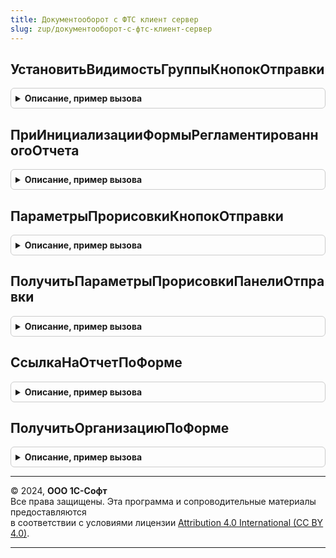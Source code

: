 ```yaml
---
title: Документооборот с ФТС клиент сервер
slug: zup/документооборот-с-фтс-клиент-сервер
---
```



## УстановитьВидимостьГруппыКнопокОтправки
<details style="margin: 1em 0; padding: 0.5em; border: 1px solid #ccc; border-radius: 6px;">

<summary style="font-weight: bold; cursor: pointer;">Описание, пример вызова</summary>

```bsl

Процедура УстановитьВидимостьГруппыКнопокОтправки(Форма, ПараметрыПрорисовкиКнопокОтправки) Экспорт
```

Пример вызова
```bsl
ДокументооборотСФТСКлиентСервер.УстановитьВидимостьГруппыКнопокОтправки(Форма, ПараметрыПрорисовкиКнопокОтправки) 
```
</details>

## ПриИнициализацииФормыРегламентированногоОтчета
<details style="margin: 1em 0; padding: 0.5em; border: 1px solid #ccc; border-radius: 6px;">

<summary style="font-weight: bold; cursor: pointer;">Описание, пример вызова</summary>

```bsl

Процедура ПриИнициализацииФормыРегламентированногоОтчета(Форма, ПараметрыПрорисовкиПанели = Неопределено) Экспорт
```

Пример вызова
```bsl
ДокументооборотСФТСКлиентСервер.ПриИнициализацииФормыРегламентированногоОтчета(Форма, ПараметрыПрорисовкиПанели);
```
</details>

## ПараметрыПрорисовкиКнопокОтправки
<details style="margin: 1em 0; padding: 0.5em; border: 1px solid #ccc; border-radius: 6px;">

<summary style="font-weight: bold; cursor: pointer;">Описание, пример вызова</summary>

```bsl

Функция ПараметрыПрорисовкиКнопокОтправки(ОрганизацияСсылка) Экспорт
```

Пример вызова
```bsl
Результат = ДокументооборотСФТСКлиентСервер.ПараметрыПрорисовкиКнопокОтправки(ОрганизацияСсылка) 
```
</details>

## ПолучитьПараметрыПрорисовкиПанелиОтправки
<details style="margin: 1em 0; padding: 0.5em; border: 1px solid #ccc; border-radius: 6px;">

<summary style="font-weight: bold; cursor: pointer;">Описание, пример вызова</summary>

```bsl

Функция ПолучитьПараметрыПрорисовкиПанелиОтправки(Форма) Экспорт
```

Пример вызова
```bsl
Результат = ДокументооборотСФТСКлиентСервер.ПолучитьПараметрыПрорисовкиПанелиОтправки(Форма) 
```
</details>

## СсылкаНаОтчетПоФорме
<details style="margin: 1em 0; padding: 0.5em; border: 1px solid #ccc; border-radius: 6px;">

<summary style="font-weight: bold; cursor: pointer;">Описание, пример вызова</summary>

```bsl

Функция СсылкаНаОтчетПоФорме(Форма) Экспорт
```

Пример вызова
```bsl
Результат = ДокументооборотСФТСКлиентСервер.СсылкаНаОтчетПоФорме(Форма) 
```
</details>

## ПолучитьОрганизациюПоФорме
<details style="margin: 1em 0; padding: 0.5em; border: 1px solid #ccc; border-radius: 6px;">

<summary style="font-weight: bold; cursor: pointer;">Описание, пример вызова</summary>

```bsl

Функция ПолучитьОрганизациюПоФорме(Форма) Экспорт
```

Пример вызова
```bsl
Результат = ДокументооборотСФТСКлиентСервер.ПолучитьОрганизациюПоФорме(Форма) 
```
</details>

---

© 2024, **ООО 1С-Софт**  
Все права защищены. Эта программа и сопроводительные материалы предоставляются  
в соответствии с условиями лицензии [Attribution 4.0 International (CC BY 4.0)](https://creativecommons.org/licenses/by/4.0/legalcode).

---
